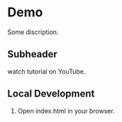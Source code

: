 # Demo

Some discription.

## Subheader

watch tutorial on YouTube.

## Local Development

1. Open index.html in your browser.
